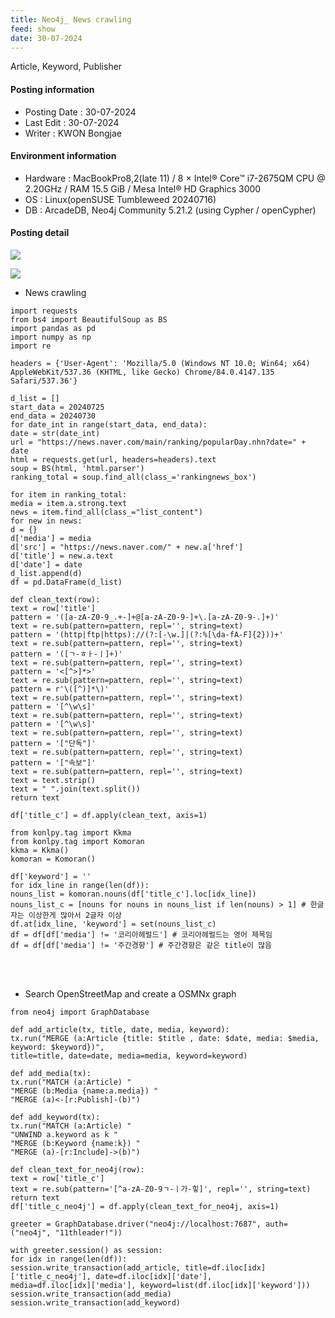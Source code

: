 ```yaml
---
title: Neo4j_ News crawling
feed: show
date: 30-07-2024
---
```

Article, Keyword, Publisher

#### Posting information

- Posting Date : 30-07-2024  
- Last Edit : 30-07-2024  
- Writer : KWON Bongjae

#### Environment information

- Hardware : MacBookPro8,2(late 11) /  8 × Intel® Core™ i7-2675QM CPU @ 2.20GHz / RAM 15.5 GiB / Mesa Intel® HD Graphics 3000 <br>
- OS : Linux(openSUSE Tumbleweed 20240716) <br>
- DB : ArcadeDB, Neo4j Community 5.21.2 (using Cypher / openCypher) <br> 
#### Posting detail

![](https://lh3.googleusercontent.com/pw/AP1GczOA5m8MIfZ6ffzWGMGUGh6isEj6ASUR5Iwz6jI_f7gJWBQt8Zkq-1c7L27qqnTQpIUS-B5wGnbDUIZkJfJUUhkxhcbVeASiH0E2Tc_7mU2pIP2ninR4KrCGF7RNVJFYopFA9_67XySDLYabo8L3iXM0Cw=w1440-h780-s-no?authuser=0)

![](https://lh3.googleusercontent.com/pw/AP1GczNfhZzCD5Px06mjDVqWgr_jG8Iu7dnHUMnwpHY1Ps99iZI4cENI_ZDPr6LhV9JG90k2sinUiSHApTzDM64vwtI6WZzPa6AfBn7TlFwNhikp6ycBgqME-nA5-5wOgk4W4dU8nfL607gvifDdSbez9BBvfw=w1440-h781-s-no?authuser=0)


- News crawling

```
import requests
from bs4 import BeautifulSoup as BS
import pandas as pd
import numpy as np
import re

headers = {'User-Agent': 'Mozilla/5.0 (Windows NT 10.0; Win64; x64) AppleWebKit/537.36 (KHTML, like Gecko) Chrome/84.0.4147.135 Safari/537.36'}

d_list = []
start_data = 20240725
end_data = 20240730
for date_int in range(start_data, end_data):
date = str(date_int)
url = "https://news.naver.com/main/ranking/popularDay.nhn?date=" + date
html = requests.get(url, headers=headers).text
soup = BS(html, 'html.parser')
ranking_total = soup.find_all(class_='rankingnews_box')

for item in ranking_total:
media = item.a.strong.text
news = item.find_all(class_="list_content")
for new in news:
d = {}
d['media'] = media
d['src'] = "https://news.naver.com/" + new.a['href']
d['title'] = new.a.text
d['date'] = date
d_list.append(d)
df = pd.DataFrame(d_list)

def clean_text(row):
text = row['title']
pattern = '([a-zA-Z0-9_.+-]+@[a-zA-Z0-9-]+\.[a-zA-Z0-9-.]+)'
text = re.sub(pattern=pattern, repl='', string=text)
pattern = '(http|ftp|https)://(?:[-\w.]|(?:%[\da-fA-F]{2}))+'
text = re.sub(pattern=pattern, repl='', string=text)
pattern = '([ㄱ-ㅎㅏ-ㅣ]+)'
text = re.sub(pattern=pattern, repl='', string=text)
pattern = '<[^>]*>'
text = re.sub(pattern=pattern, repl='', string=text)
pattern = r'\([^)]*\)'
text = re.sub(pattern=pattern, repl='', string=text)
pattern = '[^\w\s]'
text = re.sub(pattern=pattern, repl='', string=text)
pattern = '[^\w\s]'
text = re.sub(pattern=pattern, repl='', string=text)
pattern = '["단독"]'
text = re.sub(pattern=pattern, repl='', string=text)
pattern = '["속보"]'
text = re.sub(pattern=pattern, repl='', string=text)
text = text.strip()
text = " ".join(text.split())
return text

df['title_c'] = df.apply(clean_text, axis=1)

from konlpy.tag import Kkma
from konlpy.tag import Komoran
kkma = Kkma()
komoran = Komoran()

df['keyword'] = ''
for idx_line in range(len(df)):
nouns_list = komoran.nouns(df['title_c'].loc[idx_line])
nouns_list_c = [nouns for nouns in nouns_list if len(nouns) > 1] # 한글자는 이상한게 많아서 2글자 이상
df.at[idx_line, 'keyword'] = set(nouns_list_c)
df = df[df['media'] != '코리아헤럴드'] # 코리아헤럴드는 영어 제목임
df = df[df['media'] != '주간경향'] # 주간경향은 같은 title이 많음
```
<br><br>
- Search OpenStreetMap and create a OSMNx graph

```
from neo4j import GraphDatabase

def add_article(tx, title, date, media, keyword):
tx.run("MERGE (a:Article {title: $title , date: $date, media: $media, keyword: $keyword})",
title=title, date=date, media=media, keyword=keyword)

def add_media(tx):
tx.run("MATCH (a:Article) "
"MERGE (b:Media {name:a.media}) "
"MERGE (a)<-[r:Publish]-(b)")

def add_keyword(tx):
tx.run("MATCH (a:Article) "
"UNWIND a.keyword as k "
"MERGE (b:Keyword {name:k}) "
"MERGE (a)-[r:Include]->(b)")

def clean_text_for_neo4j(row):
text = row['title_c']
text = re.sub(pattern='[^a-zA-Z0-9ㄱ-ㅣ가-힣]', repl='', string=text)
return text
df['title_c_neo4j'] = df.apply(clean_text_for_neo4j, axis=1)

greeter = GraphDatabase.driver("neo4j://localhost:7687", auth=("neo4j", "11thleader!"))

with greeter.session() as session:
for idx in range(len(df)):
session.write_transaction(add_article, title=df.iloc[idx]['title_c_neo4j'], date=df.iloc[idx]['date'],
media=df.iloc[idx]['media'], keyword=list(df.iloc[idx]['keyword']))
session.write_transaction(add_media)
session.write_transaction(add_keyword)
```
